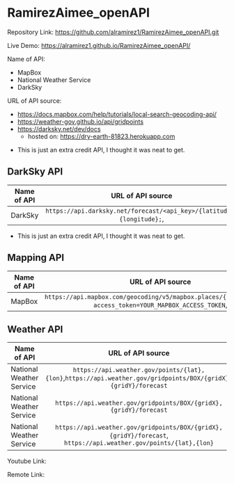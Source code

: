 # RamirezAimee_openAPI

Repository Link: https://github.com/alramirez1/RamirezAimee_openAPI.git

Live Demo: https://alramirez1.github.io/RamirezAimee_openAPI/


Name of API:
- MapBox 
- National Weather Service 
- DarkSky 


URL of API source:  
- https://docs.mapbox.com/help/tutorials/local-search-geocoding-api/ 
- https://weather-gov.github.io/api/gridpoints
- https://darksky.net/dev/docs
    - hosted on: https://dry-earth-81823.herokuapp.com

* This is just an extra credit API, I thought it was neat to get. 
## DarkSky API

| Name of API       | URL of API source |  Data |
| ------------- |:-------------:| -------------------:|
| DarkSky    |  `https://api.darksky.net/forecast/<api_key>/{latitude},{longitude};`, | Numerial |
* This is just an extra credit API, I thought it was neat to get. 

## Mapping API


| Name of API       | URL of API source |  Data |
| ------------- |:-------------:| -------------------:|
| MapBox    |  `https://api.mapbox.com/geocoding/v5/mapbox.places/{address}.json?access_token=YOUR_MAPBOX_ACCESS_TOKEN`, | Numerial |



## Weather API

| Name of API       | URL of API source |  Data |
| ------------- |:-------------:| -------------------:|
| National Weather Service     |  `https://api.weather.gov/points/{lat},{lon}`,`https://api.weather.gov/gridpoints/BOX/{gridX},{gridY}/forecast` | String |
| National Weather Service      |  `https://api.weather.gov/gridpoints/BOX/{gridX},{gridY}/forecast`   |   Images |
| National Weather Service   | `https://api.weather.gov/gridpoints/BOX/{gridX},{gridY}/forecast`, `https://api.weather.gov/points/{lat},{lon}`|    Numerical |


Youtube Link:

Remote Link: 

